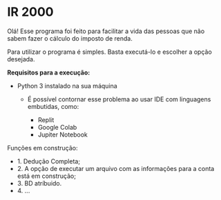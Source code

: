 <h1>IR 2000</h1>
Olá! Esse programa foi feito para facilitar a vida das pessoas que não sabem fazer o cálculo do imposto de renda.

Para utilizar o programa é simples. Basta executá-lo e escolher a opção desejada.

<strong>Requisitos para a execução:</strong>
<ul>
    <li> Python 3 instalado na sua máquina</li>
        <ul>
            <li> <p>É possível contornar esse problema ao usar IDE com linguagens embutidas, como: </li>
                <ul>
                    <li>Replit</li>   
                    <li>Google Colab</li>   
                    <li>Jupiter Notebook</li>   
                </ul>
        </ul>
</ul>

Funções em construção:
<ul>
    <li>1. Dedução Completa;</li> 
    <li>2. A opção de executar um arquivo com as informações para a conta está em construção;</li>
    <li>3. BD atríbuido.</li>
    <li>4. ...</li>
</ul>
